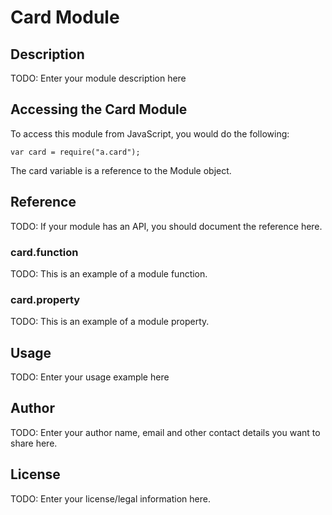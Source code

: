 # Card Module

## Description

TODO: Enter your module description here

## Accessing the Card Module

To access this module from JavaScript, you would do the following:

    var card = require("a.card");

The card variable is a reference to the Module object.

## Reference

TODO: If your module has an API, you should document
the reference here.

### card.function

TODO: This is an example of a module function.

### card.property

TODO: This is an example of a module property.

## Usage

TODO: Enter your usage example here

## Author

TODO: Enter your author name, email and other contact
details you want to share here.

## License

TODO: Enter your license/legal information here.
